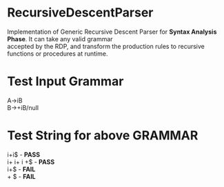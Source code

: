 # RecursiveDescentParser
Implementation of Generic Recursive Descent Parser for **Syntax Analysis Phase**. It can take any valid grammar <br />
accepted by the RDP, and transform the production rules to recursive functions or procedures at runtime. <br />

# Test Input Grammar
A->iB <br/>
B->+iB/null <br />

# Test String for above GRAMMAR
i+i$ - **PASS** <br />
i+ i+ i +$ - **PASS** <br />
i+$ - **FAIL** <br />
\+ $ - **FAIL** <br />
